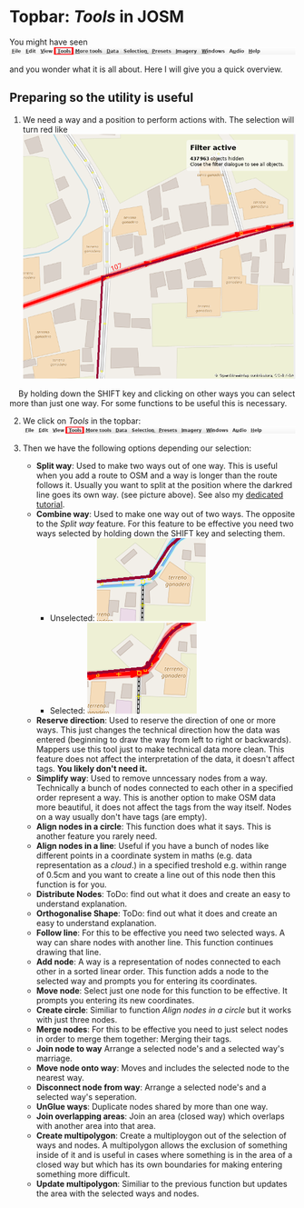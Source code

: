 # Topbar: _Tools_ in JOSM

You might have seen![](josm-topbar-tools.png)

and you wonder what it is all about. Here I will give you a quick overview.

## Preparing so the utility is useful

1. We need a way and a position to perform actions with. The selection will turn red like ![](josm-editor-selectway.png)

    By holding down the SHIFT key and clicking on other ways you can select more than just one way. For some functions to be useful this is necessary.

2. We click on _Tools_ in the topbar: ![](josm-topbar-tools.png)

3. Then we have the following options depending our selection:
   
   - **Split way**: Used to make two ways out of one way. This is useful when you add a route to OSM and a way is longer than the route follows it. Usually you want to split at the position where the darkred line goes its own way. (see picture above). See also my [dedicated tutorial](../split-ways/split-ways.md).
   - **Combine way**: Used to make one way out of two ways. The opposite to the _Split way_ feature. For this feature to be effective you need two ways selected by holding down the SHIFT key and selecting them.
     - Unselected: ![](josm-editor-twoways.png)
     - Selected: ![](josm-editor-twowaysselected.png)
   - **Reserve direction**: Used to reserve the direction of one or more ways. This just changes the technical direction how the data was entered (beginning to draw the way from left to right or backwards). Mappers use this tool just to make technical data more clean. This feature does not affect the interpretation of the data, it doesn't affect tags. **You likely don't need it.**
   - **Simplify way**: Used to remove unncessary nodes from a way. Technically a bunch of nodes connected to each other in a specified order represent a way. This is another option to make OSM data more beautiful, it does not affect the tags from the way itself. Nodes on a way usually don't have tags (are empty).
   - **Align nodes in a circle**: This function does what it says. This is another feature you rarely need.
   - **Align nodes in a line**: Useful if you have a bunch of nodes like different points in a coordinate system in maths (e.g. data representation as a _cloud_.) in a specified treshold e.g. within range of 0.5cm and you want to create a line out of this node then this function is for you.
   - **Distribute Nodes**: ToDo: find out what it does and create an easy to understand explanation.
   - **Orthogonalise Shape**: ToDo: find out what it does and create an easy to understand explanation.
   - **Follow line**: For this to be effective you need two selected ways. A way can share nodes with another line. This function continues drawing that line.
   - **Add node**: A way is a representation of nodes connected to each other in a sorted linear order. This function adds a node to the selected way and prompts you for entering its coordinates.
   - **Move node**: Select just one node for this function to be effective. It prompts you entering its new coordinates.
   - **Create circle**: Similiar to function _Align nodes in a circle_ but it works with just three nodes.
   - **Merge nodes**: For this to be effective you need to just select nodes in order to merge them together: Merging their tags.
   - **Join node to way** Arrange a selected node's and a selected way's marriage.
   - **Move node onto way**: Moves and includes the selected node to the nearest way.
   - **Disconnect node from way**: Arrange a selected node's and a selected way's seperation.
   - **UnGlue ways**: Duplicate nodes shared by more than one way.
   - **Join overlapping areas**: Join an area (closed way) which overlaps with another area into that area.
   - **Create multipolygon**: Create a multiploygon out of the selection of ways and nodes. A multipolygon allows the exclusion of something inside of it and is useful in cases where something is in the area of a closed way but which has its own boundaries for making entering something more difficult.
   - **Update multipolygon**: Similiar to the previous function but updates the area with the selected ways and nodes.
